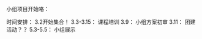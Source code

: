 小组项目开始咯：

时间安排：
  3.2开始集合！
  3.3-3.15：       课程培训
  3.9：            小组方案初审
  3.11：           团建活动？？
  5.3-5.5：        小组展示
  
